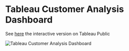 # Tableau Customer Analysis Dashboard

See [here](https://public.tableau.com/app/profile/darko.monzio.compagnoni/viz/Customeranalysis_16866582899760/Customeranalysis) the interactive version on Tableau Public

![Tableau Customer Analysis Dashboard](https://media.licdn.com/dms/image/D4E22AQEDHvDaf2BM3A/feedshare-shrink_2048_1536/0/1686821819006?e=1689811200&v=beta&t=uyTRxsH9Ejp4HzD_fM81zXqOP70sLvCauMKPEbDnffM)
